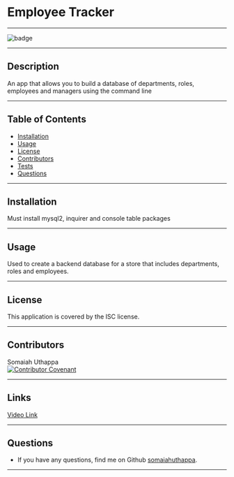 
  # Employee Tracker <br/>

  -------------------

  ![badge](https://img.shields.io/badge/license-ISC-success)

  -------------------

  ## Description
  An app that allows you to build a database of departments, roles, employees and managers using the command line

  -------------------

  ## Table of Contents
  - [Installation](#installation)
  - [Usage](#usage)
  - [License](#license)
  - [Contributors](#contributors)
  - [Tests](#tests)
  - [Questions](#questions)

  -------------------

  ## Installation
  Must install mysql2, inquirer and console table packages

  -------------------

  ## Usage
  Used to create a backend database for a store that includes departments, roles and employees.

  -------------------

  ## License
  This application is covered by the ISC license.

  -------------------

  ## Contributors
  Somaiah Uthappa <br/>
  [![Contributor Covenant](https://img.shields.io/badge/Contributor%20Covenant-2.1-4baaaa.svg)](code_of_conduct.md)

  -------------------

  ## Links
 [Video Link](https://www.youtube.com/watch?v=8pm9f838nAI)

  -------------------

  ## Questions
  - If you have any questions, find me on Github [somaiahuthappa](https://github.com/somaiahuthappa).

  -------------------

